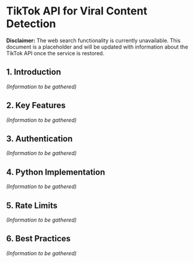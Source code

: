 # TikTok API for Viral Content Detection

**Disclaimer:** The web search functionality is currently unavailable. This document is a placeholder and will be updated with information about the TikTok API once the service is restored.

## 1. Introduction

*(Information to be gathered)*

## 2. Key Features

*(Information to be gathered)*

## 3. Authentication

*(Information to be gathered)*

## 4. Python Implementation

*(Information to be gathered)*

## 5. Rate Limits

*(Information to be gathered)*

## 6. Best Practices

*(Information to be gathered)*
